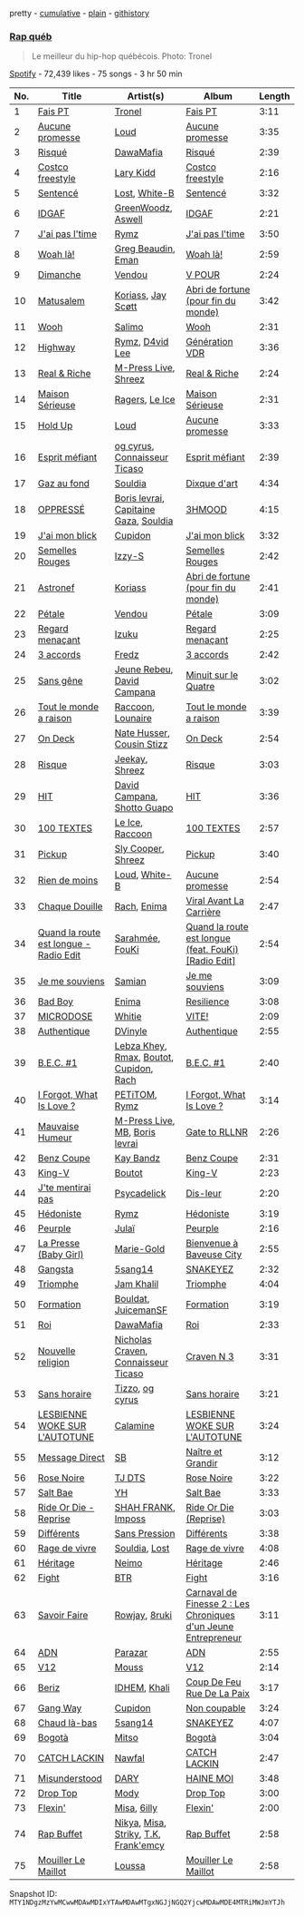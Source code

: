 pretty - [cumulative](/playlists/cumulative/37i9dQZF1DWTZeTXqKTge4.md) - [plain](/playlists/plain/37i9dQZF1DWTZeTXqKTge4) - [githistory](https://github.githistory.xyz/mackorone/spotify-playlist-archive/blob/main/playlists/plain/37i9dQZF1DWTZeTXqKTge4)

### [Rap québ](https://open.spotify.com/playlist/37i9dQZF1DWTZeTXqKTge4)

> Le meilleur du hip\-hop québécois\. Photo: Tronel

[Spotify](https://open.spotify.com/user/spotify) - 72,439 likes - 75 songs - 3 hr 50 min

| No. | Title | Artist(s) | Album | Length |
|---|---|---|---|---|
| 1 | [Fais PT](https://open.spotify.com/track/4I3BHwCCXqstiDXU49qziN) | [Tronel](https://open.spotify.com/artist/6n7VICMu1PgML7oEbDLmWu) | [Fais PT](https://open.spotify.com/album/0z1CIAY5XS6nSRc8FuF7Jd) | 3:11 |
| 2 | [Aucune promesse](https://open.spotify.com/track/4bE84m2q6Xecrl8Etn8hKC) | [Loud](https://open.spotify.com/artist/5DXzQwj6Kgr5kBjVlYdSHo) | [Aucune promesse](https://open.spotify.com/album/2UVAEGSrXaicQMavEAmVUP) | 3:35 |
| 3 | [Risqué](https://open.spotify.com/track/5jtT4TQqdgBUTHuM9zPuAr) | [DawaMafia](https://open.spotify.com/artist/5yhoElw9gCKKsOAK1mmgHJ) | [Risqué](https://open.spotify.com/album/4NCssbQeT9blbPPK05AYX5) | 2:39 |
| 4 | [Costco freestyle](https://open.spotify.com/track/0oFFNSKg6DvV7rYTCwfMMP) | [Lary Kidd](https://open.spotify.com/artist/1dHfOiwJsDtNzIIrsQgXtX) | [Costco freestyle](https://open.spotify.com/album/7zXtx6SQ1XkGiEi63Qrh8Q) | 2:16 |
| 5 | [Sentencé](https://open.spotify.com/track/3n9VHoMlVJvotkaXLFNqA2) | [Lost](https://open.spotify.com/artist/5Pd7zqwUqC1INMJAT2Df7b), [White\-B](https://open.spotify.com/artist/2HnpdXm17xsrVYtmsf7CHM) | [Sentencé](https://open.spotify.com/album/0A8VTHR0FqyOwGeiaiuMc7) | 3:32 |
| 6 | [IDGAF](https://open.spotify.com/track/5uy3QzTHO9TRh97CDhQ9Jm) | [GreenWoodz](https://open.spotify.com/artist/4unjY2cWa4org4JmrS0GES), [Aswell](https://open.spotify.com/artist/7ircrxU9ilF88T3dfIP6yc) | [IDGAF](https://open.spotify.com/album/38m4T8X8yQJJ788BM2yJVx) | 2:21 |
| 7 | [J'ai pas l'time](https://open.spotify.com/track/7oXiWuQPvywjQgKwoVrDY4) | [Rymz](https://open.spotify.com/artist/3dN1EUAKOFCUBPFXRUdqKu) | [J'ai pas l'time](https://open.spotify.com/album/2Ox36Sou25gwtw8wvA6SUN) | 3:50 |
| 8 | [Woah là!](https://open.spotify.com/track/2CfDRxPF0cqaU0opyi432z) | [Greg Beaudin](https://open.spotify.com/artist/546YsSEtGcmiOu121v7Yj0), [Eman](https://open.spotify.com/artist/0577M91sH51YDk2o3cGko9) | [Woah là!](https://open.spotify.com/album/0GblbgtEQwfKAL3k5p6faI) | 2:59 |
| 9 | [Dimanche](https://open.spotify.com/track/4dFfpha6I1e4FJFEkh17YD) | [Vendou](https://open.spotify.com/artist/4Eh9gm2q4XSbk8YXLoEUjG) | [V POUR](https://open.spotify.com/album/5RbTmbj5TqnxtNHmLO9F5c) | 2:24 |
| 10 | [Matusalem](https://open.spotify.com/track/2RMo8LiuGhVaA0j8TlLbpK) | [Koriass](https://open.spotify.com/artist/4aLij7W6aqtpsRriCSjGLq), [Jay Scøtt](https://open.spotify.com/artist/3G9XTWY09egHqHlbRcP5cx) | [Abri de fortune \(pour fin du monde\)](https://open.spotify.com/album/0amYsj30gPQuSgc2ukxNdO) | 3:42 |
| 11 | [Wooh](https://open.spotify.com/track/2jxCBpeOC7oQCn6rpYMFiW) | [Salimo](https://open.spotify.com/artist/3dbzTStecQkHOqwQaQR3Ur) | [Wooh](https://open.spotify.com/album/3X0opvSQguDu3GTrLJIAJ5) | 2:31 |
| 12 | [Highway](https://open.spotify.com/track/6sBWExHE8o9EPgl5qtouGf) | [Rymz](https://open.spotify.com/artist/3dN1EUAKOFCUBPFXRUdqKu), [D4vid Lee](https://open.spotify.com/artist/7LzOVgKtZZlKE2AjJ8qDwy) | [Génération VDR](https://open.spotify.com/album/6TrliXQxDiWmkAuJftqKmN) | 3:36 |
| 13 | [Real & Riche](https://open.spotify.com/track/47vfWmPJrB4sIETbjwbh86) | [M\-Press Live](https://open.spotify.com/artist/5nJC0rvHpmXz7JLNE9kf6v), [Shreez](https://open.spotify.com/artist/0qNrNX9FKJM0ZJFbcbMlMp) | [Real & Riche](https://open.spotify.com/album/4mFTgcDkx8lOxI2ZmFVcJ1) | 2:24 |
| 14 | [Maison Sérieuse](https://open.spotify.com/track/3NxGzIj7N31sQPrAqec8Vq) | [Ragers](https://open.spotify.com/artist/2wiOxdl6V7nqiCBdiFUIuH), [Le Ice](https://open.spotify.com/artist/5Tz7QkwRnEvV0MpWhLdDFI) | [Maison Sérieuse](https://open.spotify.com/album/5WDbgkqHGUlchrsE4gDFG3) | 2:31 |
| 15 | [Hold Up](https://open.spotify.com/track/2BRWx7J7x96qi5yNCAjxKA) | [Loud](https://open.spotify.com/artist/5DXzQwj6Kgr5kBjVlYdSHo) | [Aucune promesse](https://open.spotify.com/album/2UVAEGSrXaicQMavEAmVUP) | 3:33 |
| 16 | [Esprit méfiant](https://open.spotify.com/track/1YJTQylI2qGPjd9sbC2Ki8) | [og cyrus](https://open.spotify.com/artist/3KRSccEFVrRnMRe0XKGuNy), [Connaisseur Ticaso](https://open.spotify.com/artist/6Z7e35747Ty7EmmcOaKa8o) | [Esprit méfiant](https://open.spotify.com/album/55ri3vgj9Oqw6XF8EHNDvo) | 2:39 |
| 17 | [Gaz au fond](https://open.spotify.com/track/3ahYEYoP0voboULlwJH8Fx) | [Souldia](https://open.spotify.com/artist/6ekcMUMZoiX2HBbQGZgNh1) | [Dixque d'art](https://open.spotify.com/album/5fvUcupi73B843UBlMcRxS) | 4:34 |
| 18 | [OPPRESSÉ](https://open.spotify.com/track/19yP0Tz8r7kDTNzOa39Ksk) | [Boris levrai](https://open.spotify.com/artist/44MDXreyQDVfctriHR8TgN), [Capitaine Gaza](https://open.spotify.com/artist/3MHoGWYHorYV0tblzQ1Nzj), [Souldia](https://open.spotify.com/artist/6ekcMUMZoiX2HBbQGZgNh1) | [3HMOOD](https://open.spotify.com/album/0dXhFCshDYMlcdQSqtY9Oy) | 4:15 |
| 19 | [J'ai mon blick](https://open.spotify.com/track/59DFpv1yqfIb32uz8swkqL) | [Cupidon](https://open.spotify.com/artist/5iLIhZFtUFijzNwplwZtlV) | [J'ai mon blick](https://open.spotify.com/album/4fdDkt3jpOBjEqpKEMt150) | 3:32 |
| 20 | [Semelles Rouges](https://open.spotify.com/track/3dz6pALqpl62Z62mg2P4ng) | [Izzy\-S](https://open.spotify.com/artist/76DXtaWMXZQbRZUHkQEdDQ) | [Semelles Rouges](https://open.spotify.com/album/67RgrQJcw4cjWoSPy2g15C) | 2:42 |
| 21 | [Astronef](https://open.spotify.com/track/5nu3PJOyMRQft0xLkz4UDN) | [Koriass](https://open.spotify.com/artist/4aLij7W6aqtpsRriCSjGLq) | [Abri de fortune \(pour fin du monde\)](https://open.spotify.com/album/0amYsj30gPQuSgc2ukxNdO) | 2:41 |
| 22 | [Pétale](https://open.spotify.com/track/5MT66MAa0tPKBM0jV5aqq8) | [Vendou](https://open.spotify.com/artist/4Eh9gm2q4XSbk8YXLoEUjG) | [Pétale](https://open.spotify.com/album/0qmrfShgngmmWA8cPcrXAA) | 3:09 |
| 23 | [Regard menaçant](https://open.spotify.com/track/1CtwzMlNDHv3GjHvRzaaaH) | [Izuku](https://open.spotify.com/artist/07nPO9PmOxJX3XXsCsVVW8) | [Regard menaçant](https://open.spotify.com/album/1ST9CdLPLoxoEWbGbmTJmf) | 2:25 |
| 24 | [3 accords](https://open.spotify.com/track/4Hsywq7qnQVsutWBFf8rPZ) | [Fredz](https://open.spotify.com/artist/6vclJnUiJ9D7IW0OP54MFT) | [3 accords](https://open.spotify.com/album/1IsJS2WEY8FGvmVdX0ehQU) | 2:42 |
| 25 | [Sans gêne](https://open.spotify.com/track/5GuEbd4dEeKY2RyFQw3MLB) | [Jeune Rebeu](https://open.spotify.com/artist/1Eqk1dyp15e8W7meILuhgD), [David Campana](https://open.spotify.com/artist/0yVnVpHr5djmPUqPtg3efc) | [Minuit sur le Quatre](https://open.spotify.com/album/3rLhtrpNtERjwS4SvkgBVL) | 3:02 |
| 26 | [Tout le monde a raison](https://open.spotify.com/track/5Rm2XSJvhHdx7remj1ZUNQ) | [Raccoon](https://open.spotify.com/artist/7nzgBxjw2Co88MGWjMnl4c), [Lounaire](https://open.spotify.com/artist/6S5hi1MwIrqeZ1tHW5GL6F) | [Tout le monde a raison](https://open.spotify.com/album/5XjJEfwC3ybxsdqfNuB0o3) | 3:39 |
| 27 | [On Deck](https://open.spotify.com/track/3mxEteSWk9MppDJFxCGU2Q) | [Nate Husser](https://open.spotify.com/artist/5o4gKYJ99ROV1yye1v9Sh4), [Cousin Stizz](https://open.spotify.com/artist/0KpCz7V5XRkqKuM1JDf56O) | [On Deck](https://open.spotify.com/album/65JhfbFpJ770al7RqmmNxi) | 2:54 |
| 28 | [Risque](https://open.spotify.com/track/4jH3ztl0lHmltux05WwZTy) | [Jeekay](https://open.spotify.com/artist/38POyyW13rAIhFtElJXFwJ), [Shreez](https://open.spotify.com/artist/0qNrNX9FKJM0ZJFbcbMlMp) | [Risque](https://open.spotify.com/album/3fUq3cuqBk7NPJROi9XzHo) | 3:03 |
| 29 | [HIT](https://open.spotify.com/track/1z4jzgRu3aPr5W1EL3fLNu) | [David Campana](https://open.spotify.com/artist/0yVnVpHr5djmPUqPtg3efc), [Shotto Guapo](https://open.spotify.com/artist/5Gk8TXAgkY02R4PPtVrhvC) | [HIT](https://open.spotify.com/album/5fzL567zhWlmeslIgX9tQR) | 3:36 |
| 30 | [100 TEXTES](https://open.spotify.com/track/3Ilctjzh4gGsYHB8XxxT8w) | [Le Ice](https://open.spotify.com/artist/5Tz7QkwRnEvV0MpWhLdDFI), [Raccoon](https://open.spotify.com/artist/7nzgBxjw2Co88MGWjMnl4c) | [100 TEXTES](https://open.spotify.com/album/72AFm90JXqrGZtNnXwCb3z) | 2:57 |
| 31 | [Pickup](https://open.spotify.com/track/3QR5mPpzBG26S4Uqe6XZi7) | [Sly Cooper](https://open.spotify.com/artist/2chxHFLwg84ucaOUKKQ1Bk), [Shreez](https://open.spotify.com/artist/0qNrNX9FKJM0ZJFbcbMlMp) | [Pickup](https://open.spotify.com/album/0o9ydVRqFkEwZS4F28SGFc) | 3:40 |
| 32 | [Rien de moins](https://open.spotify.com/track/2qO3vIBPP5OBsOm67dG9W0) | [Loud](https://open.spotify.com/artist/5DXzQwj6Kgr5kBjVlYdSHo), [White\-B](https://open.spotify.com/artist/2HnpdXm17xsrVYtmsf7CHM) | [Aucune promesse](https://open.spotify.com/album/2UVAEGSrXaicQMavEAmVUP) | 2:54 |
| 33 | [Chaque Douille](https://open.spotify.com/track/5VXekSKXEpZZxaSSqVebFB) | [Rach](https://open.spotify.com/artist/1Qyyc7H8E9gI5nEjWTQk7n), [Enima](https://open.spotify.com/artist/47cHAE0NFwzGOlc3L4oszT) | [Viral Avant La Carrière](https://open.spotify.com/album/42OsuC1KTnlfkSF5KlMgUW) | 2:47 |
| 34 | [Quand la route est longue \- Radio Edit](https://open.spotify.com/track/5J60TBnpkXpncoXOjDENoV) | [Sarahmée](https://open.spotify.com/artist/7icPanI4wjZVQCkvaUMWLX), [FouKi](https://open.spotify.com/artist/3IMC79WXhjXUkDHhpsSN8n) | [Quand la route est longue \(feat\. FouKi\) \[Radio Edit\]](https://open.spotify.com/album/04V5LztQcB3ltQ9BXGJMEY) | 2:54 |
| 35 | [Je me souviens](https://open.spotify.com/track/1YDOT9IYoh3LiPpUZeXU7s) | [Samian](https://open.spotify.com/artist/4R9opfaSnt6ApDaiJb3zw6) | [Je me souviens](https://open.spotify.com/album/1Rad7yTz1sxAydB0dw8iso) | 3:09 |
| 36 | [Bad Boy](https://open.spotify.com/track/63Fj5pGKXNSRdj8yw1YxVD) | [Enima](https://open.spotify.com/artist/47cHAE0NFwzGOlc3L4oszT) | [Resilience](https://open.spotify.com/album/2jX65KhXfrKbwJk8dy6Zcr) | 3:08 |
| 37 | [MICRODOSE](https://open.spotify.com/track/6ccLf6BQBxl863pP57yr3g) | [Whitie](https://open.spotify.com/artist/0i91b2mJ9VCTPDvBEmOTID) | [VITE!](https://open.spotify.com/album/7HsaVeXEfVsB6SAO3Nrcqj) | 2:09 |
| 38 | [Authentique](https://open.spotify.com/track/1w2OMNBVtRDQ86hFcrfHy4) | [DVinyle](https://open.spotify.com/artist/5ozjuk4ZNYQ5OMv4SmnkyA) | [Authentique](https://open.spotify.com/album/2lhDUA7WSmUneg4TOX2vBS) | 2:55 |
| 39 | [B.E.C\. \#1](https://open.spotify.com/track/6WFSb72vg84uIJRO9HrBA1) | [Lebza Khey](https://open.spotify.com/artist/6oW3oCa9th1gUBNkI1LnGA), [Rmax](https://open.spotify.com/artist/1T3SPxUzMi2bt89Ux9A8U9), [Boutot](https://open.spotify.com/artist/7HFhi8w52p30roEfUmV7Mh), [Cupidon](https://open.spotify.com/artist/5iLIhZFtUFijzNwplwZtlV), [Rach](https://open.spotify.com/artist/1Qyyc7H8E9gI5nEjWTQk7n) | [B.E.C\. \#1](https://open.spotify.com/album/455m0pT555O6PaVpMYRN9h) | 2:40 |
| 40 | [I Forgot, What Is Love ?](https://open.spotify.com/track/5HXqPlCwHoLWRGyCFI15UP) | [PETiTOM](https://open.spotify.com/artist/6jdST36R49wOl2Xgy5TOjv), [Rymz](https://open.spotify.com/artist/3dN1EUAKOFCUBPFXRUdqKu) | [I Forgot, What Is Love ?](https://open.spotify.com/album/3FuZaR9VAM3rYKtIG3OCUZ) | 3:14 |
| 41 | [Mauvaise Humeur](https://open.spotify.com/track/53eakKGFwVXIrpqoN7mFat) | [M\-Press Live](https://open.spotify.com/artist/5nJC0rvHpmXz7JLNE9kf6v), [MB](https://open.spotify.com/artist/2v1aABncTZrtkXA84ZqtyU), [Boris levrai](https://open.spotify.com/artist/44MDXreyQDVfctriHR8TgN) | [Gate to RLLNR](https://open.spotify.com/album/2zq2VWlpX9PI6yXe5xZ4Ab) | 2:26 |
| 42 | [Benz Coupe](https://open.spotify.com/track/6jjZ66yqu8t3Br1RcFUUOq) | [Kay Bandz](https://open.spotify.com/artist/0NhcQOX46LVhK8aUc4vmMd) | [Benz Coupe](https://open.spotify.com/album/0XX7Ygea8VjrtwO6RVKJIU) | 2:31 |
| 43 | [King\-V](https://open.spotify.com/track/1QgzTqitUmu9j6mnSS2C0t) | [Boutot](https://open.spotify.com/artist/7HFhi8w52p30roEfUmV7Mh) | [King\-V](https://open.spotify.com/album/11XbARlvVaV8ujs9BsGnhY) | 2:23 |
| 44 | [J'te mentirai pas](https://open.spotify.com/track/1MjqfHQhJezQYPHLoqaYWZ) | [Psycadelick](https://open.spotify.com/artist/1HqB7rrPzpiqR9OMNKfZdE) | [Dis\-leur](https://open.spotify.com/album/04xd8BuUDzp46firHhtOgx) | 2:20 |
| 45 | [Hédoniste](https://open.spotify.com/track/4IpvQqD75gY8dYyBvSl5rx) | [Rymz](https://open.spotify.com/artist/3dN1EUAKOFCUBPFXRUdqKu) | [Hédoniste](https://open.spotify.com/album/1EldR7BfyRjouqNteZ0gp3) | 3:19 |
| 46 | [Peurple](https://open.spotify.com/track/6Ninewf6AmuyOstLCftPu0) | [Julaï](https://open.spotify.com/artist/121HfPsWH7DqRtTtF5PEWn) | [Peurple](https://open.spotify.com/album/6aVhBM0CjXfUeVpf7erNqA) | 2:16 |
| 47 | [La Presse \(Baby Girl\)](https://open.spotify.com/track/7JnfndIUMmzrMWFF9s9VgA) | [Marie\-Gold](https://open.spotify.com/artist/5IIpjqhAKTXUVPh9ERQ24G) | [Bienvenue à Baveuse City](https://open.spotify.com/album/6Ewy5jluK73NCmTeHN9sNC) | 2:55 |
| 48 | [Gangsta](https://open.spotify.com/track/4zJeDPdrQpvKrErjbxAkq7) | [5sang14](https://open.spotify.com/artist/6XM5SrUaWM5XJwV55eHW2s) | [SNAKEYEZ](https://open.spotify.com/album/6CAneTQlP4JM3kzk9RyBqC) | 2:32 |
| 49 | [Triomphe](https://open.spotify.com/track/4PaVygkVBqsBEu8BTfvhDp) | [Jam Khalil](https://open.spotify.com/artist/0pQTmAZD71vfB70Jn3Yzh8) | [Triomphe](https://open.spotify.com/album/2ApDsFVuNCll7S4bEQMA7C) | 4:04 |
| 50 | [Formation](https://open.spotify.com/track/51ZvLOJkx0SAlcRsMriSnJ) | [Bouldat](https://open.spotify.com/artist/6OJIqTSNa43LsvZmIURNAb), [JuicemanSF](https://open.spotify.com/artist/7lmOPad5dsOfryNQB2sDay) | [Formation](https://open.spotify.com/album/2at8w1O9MMsF2kj6ZH9BAi) | 3:19 |
| 51 | [Roi](https://open.spotify.com/track/3FVlQblG8CCPrTHfwcUUk0) | [DawaMafia](https://open.spotify.com/artist/5yhoElw9gCKKsOAK1mmgHJ) | [Roi](https://open.spotify.com/album/7hEml1pfNKG8hgkC8l2vmY) | 2:33 |
| 52 | [Nouvelle religion](https://open.spotify.com/track/1nGXom4fnChcFdymHFtknK) | [Nicholas Craven](https://open.spotify.com/artist/2RBojylM3CJMcaQzNoXOzB), [Connaisseur Ticaso](https://open.spotify.com/artist/6Z7e35747Ty7EmmcOaKa8o) | [Craven N 3](https://open.spotify.com/album/5wAlUyWNsX3qZo5Q58soad) | 3:31 |
| 53 | [Sans horaire](https://open.spotify.com/track/4xVQsPA32CgHu2v1fZbcTA) | [Tizzo](https://open.spotify.com/artist/0NAWq4CW7DxGwgIm1Ock5C), [og cyrus](https://open.spotify.com/artist/3KRSccEFVrRnMRe0XKGuNy) | [Sans horaire](https://open.spotify.com/album/2WOwDw0iT1rkI4VM4l1Y3l) | 3:21 |
| 54 | [LESBIENNE WOKE SUR L'AUTOTUNE](https://open.spotify.com/track/7hElxwN1zI3SLAOh6aX2uD) | [Calamine](https://open.spotify.com/artist/1eYuV6IDT7vYuBdIF0SgjJ) | [LESBIENNE WOKE SUR L'AUTOTUNE](https://open.spotify.com/album/6mKwEJV5F4DqilpZaJMS0N) | 3:24 |
| 55 | [Message Direct](https://open.spotify.com/track/5LhYhfvvdY1wynWDk3sK2b) | [SB](https://open.spotify.com/artist/6S7LxJgzPjJy87oXIMxLJG) | [Naître et Grandir](https://open.spotify.com/album/1zQo997aIZPk298Aeubdjd) | 3:12 |
| 56 | [Rose Noire](https://open.spotify.com/track/2iGj1Dgx5M5eYBjw7vgKsc) | [TJ DTS](https://open.spotify.com/artist/5uns9i1LQsh6mxqXq1QeAe) | [Rose Noire](https://open.spotify.com/album/1RXI1kOEhiitv0f8lUENJj) | 3:22 |
| 57 | [Salt Bae](https://open.spotify.com/track/2ZpVCAC54nKySnWuC0mJ0t) | [YH](https://open.spotify.com/artist/3js5jvTuoFgetWV7s8EVT5) | [Salt Bae](https://open.spotify.com/album/0n8ZU0vLoWOiRQWwQyrIVw) | 3:33 |
| 58 | [Ride Or Die \- Reprise](https://open.spotify.com/track/7iYygd04ltJSykEUFrU9HL) | [SHAH FRANK](https://open.spotify.com/artist/4NetfCwJqpbsV7dSihbDD5), [Imposs](https://open.spotify.com/artist/7jAs3bSFCCU88rzme8E9fz) | [Ride Or Die \(Reprise\)](https://open.spotify.com/album/5qlhltp3zO7yhzdEFO1Rh0) | 3:03 |
| 59 | [Différents](https://open.spotify.com/track/59YblDJdTJRYLNoOJv4neb) | [Sans Pression](https://open.spotify.com/artist/4WRTfy1amcikjn8lvpd5pS) | [Différents](https://open.spotify.com/album/7xr9yQRCWGiVANVS3dZPse) | 3:38 |
| 60 | [Rage de vivre](https://open.spotify.com/track/2PfxSNKBpl64hwE5IQjvKM) | [Souldia](https://open.spotify.com/artist/6ekcMUMZoiX2HBbQGZgNh1), [Lost](https://open.spotify.com/artist/5Pd7zqwUqC1INMJAT2Df7b) | [Rage de vivre](https://open.spotify.com/album/1epiRidlpxgPFOYZDXCWoL) | 4:08 |
| 61 | [Héritage](https://open.spotify.com/track/60JKKoraJuLxjA0eKKPffp) | [Neimo](https://open.spotify.com/artist/7kVt9OkrP0ow91rfCznrTm) | [Héritage](https://open.spotify.com/album/5PZa10Sd89gIJq7eDQPqQP) | 2:46 |
| 62 | [Fight](https://open.spotify.com/track/5WjHjAeBWHniHdw7OvhOE7) | [BTR](https://open.spotify.com/artist/1SxEm2yckFWe8jSWNC7dED) | [Fight](https://open.spotify.com/album/2nE1hTvqAX2V96uMkfcP6R) | 3:16 |
| 63 | [Savoir Faire](https://open.spotify.com/track/0QzKhiUheuDm0et5lzKpTy) | [Rowjay](https://open.spotify.com/artist/5qMf7CFNNQi7gb1WQb74Pc), [8ruki](https://open.spotify.com/artist/0ATaMBIaHwtM6LZpQam5r2) | [Carnaval de Finesse 2 : Les Chroniques d'un Jeune Entrepreneur](https://open.spotify.com/album/6XHp29DWqSqCS2UIZislPO) | 3:11 |
| 64 | [ADN](https://open.spotify.com/track/5uXJ37ol7W82PLhOkP1ieu) | [Parazar](https://open.spotify.com/artist/6f0kSez71CExbBGe7WkonD) | [ADN](https://open.spotify.com/album/6INAaVDM3kioiEmSLBczMe) | 2:55 |
| 65 | [V12](https://open.spotify.com/track/634JCPeIeQqZk33b87A7Wf) | [Mouss](https://open.spotify.com/artist/7D4rgoFxldk2wari7UObNY) | [V12](https://open.spotify.com/album/7z7ix2ykbpxubSPqBBg0sM) | 2:14 |
| 66 | [Beriz](https://open.spotify.com/track/2taeWDYU3KPjlxvSy7nSVH) | [IDHEM](https://open.spotify.com/artist/0ev3YqTtoPa2dtCEG2HNDa), [Khali](https://open.spotify.com/artist/0rqQfmTWtmxzlrNmnruQXS) | [Coup De Feu Rue De La Paix](https://open.spotify.com/album/64HldXz7R0KapCaiAiZiYC) | 3:17 |
| 67 | [Gang Way](https://open.spotify.com/track/5vYxSytIrSRhaNmo2Z94GY) | [Cupidon](https://open.spotify.com/artist/5iLIhZFtUFijzNwplwZtlV) | [Non coupable](https://open.spotify.com/album/39xwcDfx2MPBAVHYA6ivtu) | 3:24 |
| 68 | [Chaud là\-bas](https://open.spotify.com/track/0FMk3jM0fAHrUy5sYaJepO) | [5sang14](https://open.spotify.com/artist/6XM5SrUaWM5XJwV55eHW2s) | [SNAKEYEZ](https://open.spotify.com/album/6CAneTQlP4JM3kzk9RyBqC) | 4:07 |
| 69 | [Bogotà](https://open.spotify.com/track/2j52PuH3H76JaoNeFEwcp6) | [Mitso](https://open.spotify.com/artist/6K1YP5VKK70aE35zG7t3sV) | [Bogotà](https://open.spotify.com/album/3Tdd4b9OZQd9zw4gGSvMAK) | 3:04 |
| 70 | [CATCH LACKIN](https://open.spotify.com/track/6fAbhytzLIl2aUc3s1JrxR) | [Nawfal](https://open.spotify.com/artist/0YTJRguouZtIVP0xFGLfkr) | [CATCH LACKIN](https://open.spotify.com/album/2tIMAhiJvYPi61JPOKWWIJ) | 2:47 |
| 71 | [Misunderstood](https://open.spotify.com/track/6uqdKP6QZIlAaVqyZP6krW) | [DARY](https://open.spotify.com/artist/7vfo5uAqkgpHfgTW2LmSPG) | [HAINE MOI](https://open.spotify.com/album/74rD7TMXbDIRygW8MiWbjD) | 3:48 |
| 72 | [Drop Top](https://open.spotify.com/track/0HaNQlN2fYf5Q8izAuXd3c) | [Mody](https://open.spotify.com/artist/6dkxSINLJmaCC2uxuM61ds) | [Drop Top](https://open.spotify.com/album/7M6P4MXrPUlAkJ9KqLvp8C) | 3:00 |
| 73 | [Flexin'](https://open.spotify.com/track/6UTJxee5O8Js1U8mGGtCaA) | [Misa](https://open.spotify.com/artist/3KMRfMxNGZlob5zfIwwnMT), [6illy](https://open.spotify.com/artist/0Aj8bnyYF5prF06ll63cWU) | [Flexin'](https://open.spotify.com/album/77n2ksL1bIExXrYfA7E8AM) | 2:00 |
| 74 | [Rap Buffet](https://open.spotify.com/track/24nKsih3Sh5CkKICiwJ4jO) | [Nikya](https://open.spotify.com/artist/5HDPJKqXi5mGXuLK5D4Wou), [Misa](https://open.spotify.com/artist/3KMRfMxNGZlob5zfIwwnMT), [Striky](https://open.spotify.com/artist/2z9aSOsIU7HPmrtQRcRQx0), [T.K](https://open.spotify.com/artist/2oIv5lNNTIBLXRDV3eSzDp), [Frank'emcy](https://open.spotify.com/artist/1U08mG4rKbGFB6kLMg1J0G) | [Rap Buffet](https://open.spotify.com/album/1fwhmgJipxqOBNZ4eDqskP) | 2:58 |
| 75 | [Mouiller Le Maillot](https://open.spotify.com/track/3Lhy7t0J2UCHXTk1WhNRp3) | [Loussa](https://open.spotify.com/artist/66JV0RT5jJXASMORQJCuEv) | [Mouiller Le Maillot](https://open.spotify.com/album/1zcoFvG57xznifvJA3MqPm) | 2:58 |

Snapshot ID: `MTY1NDgzMzYwMCwwMDAwMDIxYTAwMDAwMTgxNGJjNGQ2YjcwMDAwMDE4MTRiMWJmYTJh`
